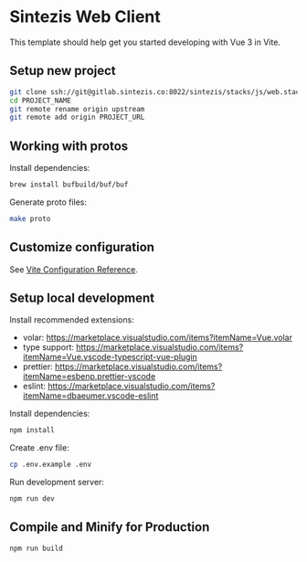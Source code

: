 # Sintezis Web Client

This template should help get you started developing with Vue 3 in Vite.

## Setup new project

```sh
git clone ssh://git@gitlab.sintezis.co:8022/sintezis/stacks/js/web.stack.js.git PROJECT_NAME
cd PROJECT_NAME
git remote rename origin upstream
git remote add origin PROJECT_URL
```

## Working with protos

Install dependencies:

```sh
brew install bufbuild/buf/buf
```

Generate proto files:

```sh
make proto
```

## Customize configuration

See [Vite Configuration Reference](https://vitejs.dev/config/).

## Setup local development

Install recommended extensions:

- volar: https://marketplace.visualstudio.com/items?itemName=Vue.volar
- type support: https://marketplace.visualstudio.com/items?itemName=Vue.vscode-typescript-vue-plugin
- prettier: https://marketplace.visualstudio.com/items?itemName=esbenp.prettier-vscode
- eslint: https://marketplace.visualstudio.com/items?itemName=dbaeumer.vscode-eslint

Install dependencies:

```sh
npm install
```

Create .env file:

```sh
cp .env.example .env
```

Run development server:

```sh
npm run dev
```

## Compile and Minify for Production

```sh
npm run build
```
